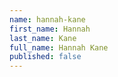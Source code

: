 ```yaml
---
name: hannah-kane
first_name: Hannah
last_name: Kane
full_name: Hannah Kane
published: false
---
```


